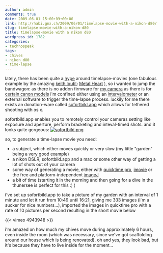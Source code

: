 ```yaml
---
author: admin
comments: true
date: 2009-06-01 15:00:09+00:00
link: http://habi.gna.ch/2009/06/01/timelapse-movie-with-a-nikon-d80/
slug: timelapse-movie-with-a-nikon-d80
title: timelapse-movie with a nikon d80
wordpress_id: 1782
categories:
- technospeak
tags:
- chives
- nikon d80
- time-lapse
---
```


lately, there has been quite a [hype](http://leumund.ch/2009/info/timelapse-movie-mit-chdk/) around timelapse-movies (one fabulous example by the amazing [keith loutit](http://vimeo.com/channels/keithloutitssydney): [Metal Heart](http://vimeo.com/2317118) ), so i wanted to jump the bandwagon: as there is no addon firmware for [my camera](http://www.flickr.com/cameras/nikon/d80/) as there is for [certain canon models](http://chdk.wikia.com/wiki/CHDK) i'm confined either using an [intervalometer](http://www.google.com/search?hl=en&client=safari&rls=en-us&q=intervalometer+arduino+nikon&btnG=Search&aq=f&oq=&aqi=) or an external software to trigger the time-lapse process. luckily for me there exists an donation-ware called [sofortbild.app](http://www.sofortbildapp.com/) which allows for tethered shooting with os x.

sofortbild.app enables you to remotely control your cameras setting like exposure and aperture, perform bracketing and inteval-timed shots. and it looks quite gorgeous:
[![sofortbild.png](http://habi.gna.ch/wp-content/uploads/2009/06/sofortbild.jpg)](http://habi.gna.ch/wp-content/uploads/2009/06/sofortbild.png)

so, to generate a time-lapse movie you need:

* a subject, which either moves quickly or very slow (my little "garden" being a very good example)
* a nikon DSLR, sofortbild.app and a mac or some other way of getting a lot of shots out of your camera
* some way of generating a movie, either with [quicktime pro](http://www.apple.com/quicktime/pro/), [imovie](http://www.apple.com/ilife/imovie/) or the free and platform-independent [imageJ](http://rsbweb.nih.gov/ij/)
* a bit of time (starting it in the morning and then going for a dive in the thunersee is perfect for this :) )

i've set up sofortbild.app to take a picture of my garden with an interval of 1 minute and let it run from 10:49 until 16:21, giving me 333 images (i'm a sucker for nice numbers...), imported the images in quicktime pro with a rate of 10 pictures per second resulting in the short movie below


{{< vimeo 4943948 >}}

i'm amazed on how much my chives move during approximately 6 hours, even inside the room (which was necessary, since we've got scaffolding around our house which is being renovated). oh and yes, they look bad, but it's because they have to live inside for the moment...
